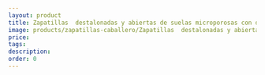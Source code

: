 ```yaml
---
layout: product
title: Zapatillas  destalonadas y abiertas de suelas microporosas con dibujos_30€
image: products/zapatillas-caballero/Zapatillas  destalonadas y abiertas de suelas microporosas con dibujos_30€.jpeg
price: 
tags: 
description: 
order: 0
---
```

